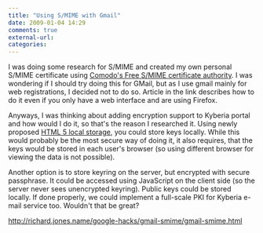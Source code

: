 ```yaml
---
title: "Using S/MIME with Gmail"
date: 2009-01-04 14:29
comments: true
external-url:
categories:
---
```

I was doing some research for S/MIME and created my own personal S/MIME certificate using [Comodo's Free S/MIME certificate authority][1]. I was wondering if I should try doing this for GMail, but as I use gmail mainly for web registrations, I decided not to do so. Article in the link describes how to do it even if you only have a web interface and are using Firefox.  
  
Anyways, I was thinking about adding encryption support to Kyberia portal and how would I do it, so that's the reason I researched it. Using newly proposed [HTML 5 local storage][2], you could store keys locally. While this would probably be the most secure way of doing it, it also requires, that the keys would be stored in each user's browser (so using different browser for viewing the data is not possible).  
  
Another option is to store keyring on the server, but encrypted with secure passphrase. It could be accessed using JavaScript on the client side (so the server never sees unencrypted keyring). Public keys could be stored locally. If done properly, we could implement a full-scale PKI for Kyberia e-mail service too. Wouldn't that be great?

<http://richard.jones.name/google-hacks/gmail-smime/gmail-smime.html>

  [1]: http://www.instantssl.com/ssl-certificate-products/free-email-certificate.html
  [2]: http://www.whatwg.org/specs/web-apps/current-work/multipage/structured-client-side-storage.html
